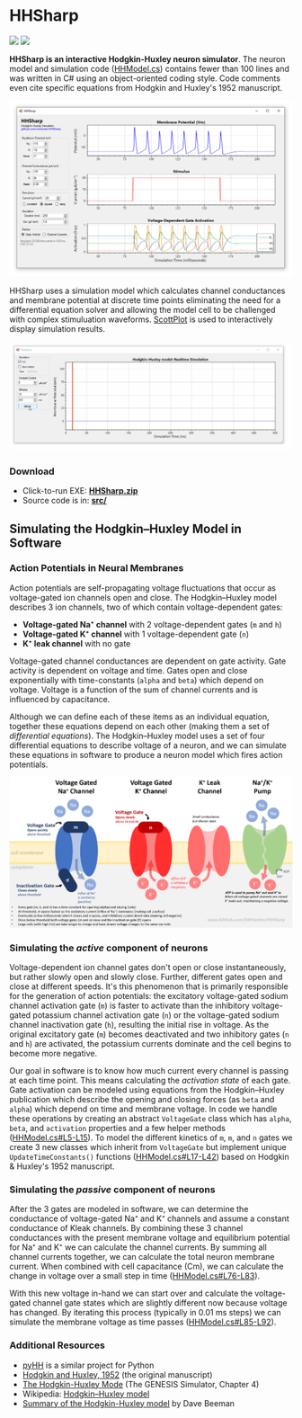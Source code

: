# HHSharp

[![](https://img.shields.io/azure-devops/build/swharden/swharden/3?label=Build&logo=azure%20pipelines)](https://dev.azure.com/swharden/swharden/_build/latest?definitionId=3&branchName=master)
[![](https://img.shields.io/azure-devops/tests/swharden/swharden/3?label=Tests&logo=azure%20pipelines)](https://dev.azure.com/swharden/swharden/_build/latest?definitionId=3&branchName=master)

**HHSharp is an interactive Hodgkin-Huxley neuron simulator**. The neuron model and simulation code ([HHModel.cs](src/HHSharp/HHModel.cs)) contains fewer than 100 lines and was written in C# using an object-oriented coding style. Code comments even cite specific equations from Hodgkin and Huxley's 1952 manuscript.

![](dev/screenshot.png)

HHSharp uses a simulation model which calculates channel conductances and membrane potential at discrete time points eliminating the need for a differential equation solver and allowing the model cell to be challenged with complex stimuluation waveforms. [ScottPlot](https://github.com/swharden/ScottPlot) is used to interactively display simulation results.

![](dev/screenshot-realtime.gif)

### Download
* Click-to-run EXE: **[HHSharp.zip](/download/HHSharp.zip)**
* Source code is in: **[src/](/download/)**

## Simulating the Hodgkin–Huxley Model in Software

### Action Potentials in Neural Membranes
Action potentials are self-propagating voltage fluctuations that occur as voltage-gated ion channels open and close. The Hodgkin–Huxley model describes 3 ion channels, two of which contain voltage-dependent gates:
* **Voltage-gated Na⁺ channel** with 2 voltage-dependent gates (`m` and `h`)
* **Voltage-gated K⁺ channel** with 1 voltage-dependent gate (`n`)
* **K⁺ leak channel** with no gate

Voltage-gated channel conductances are dependent on gate activity. Gate activity is dependent on voltage and time. Gates open and close exponentially with time-constants (`alpha` and `beta`) which depend on voltage. Voltage is a function of the sum of channel currents and is influenced by capacitance. 

Although we can define each of these items as an individual equation, together these equations depend on each other (making them a set of _differential equations_). The Hodgkin–Huxley model uses a set of four differential equations to describe voltage of a neuron, and we can simulate these equations in software to produce a neuron model which fires action potentials.

![](/dev/theory.png)

### Simulating the _active_ component of neurons

Voltage-dependent ion channel gates don't open or close instantaneously, but rather slowly open and slowly close. Further, different gates open and close at different speeds. It's this phenomenon that is primarily responsible for the generation of action potentials: the excitatory voltage-gated sodium channel activation gate (`m`) is faster to activate than the inhibitory voltage-gated potassium channel activation gate (`n`) or the voltage-gated sodium channel inactivation gate (`h`), resulting the initial rise in voltage. As the original excitatory gate (`m`) becomes deactivated and two inhibitory gates (`n` and `h`) are activated, the potassium currents dominate and the cell begins to become more negative. 

Our goal in software is to know how much current every channel is passing at each time point. This means calculating the _activation state_ of each gate. Gate activation can be modeled using equations from the Hodgkin–Huxley publication which describe the opening and closing forces (as `beta` and `alpha`) which depend on time and membrane voltage. In code we handle these operations by creating an abstract `VoltageGate` class which has `alpha`, `beta`, and `activation` properties and a few helper methods ([HHModel.cs#L5-L15](https://github.com/swharden/HHSharp/blob/7967a0c935bf7734f95562b5fe6263b724ab6582/src/HHSharp/HHModel.cs#L5-L15)). To model the different kinetics of `m`, `m`, and `n` gates we create 3 new classes which inherit from `VoltageGate` but implement unique `UpdateTimeConstants()` functions ([HHModel.cs#L17-L42](https://github.com/swharden/HHSharp/blob/7967a0c935bf7734f95562b5fe6263b724ab6582/src/HHSharp/HHModel.cs#L17-L42)) based on Hodgkin & Huxley's 1952 manuscript.

### Simulating the _passive_ component of neurons

After the 3 gates are modeled in software, we can determine the conductance of voltage-gated Na⁺ and K⁺ channels and assume a constant conductance of Kleak channels. By combining these 3 channel conductances with the present membrane voltage and equilibrium potential for Na⁺ and K⁺ we can calculate the channel currents. By summing all channel currents together, we can calculate the total neuron membrane current. When combined with cell capacitance (Cm), we can calculate the change in voltage over a small step in time ([HHModel.cs#L76-L83](https://github.com/swharden/HHSharp/blob/7967a0c935bf7734f95562b5fe6263b724ab6582/src/HHSharp/HHModel.cs#L76-L83)). 

With this new voltage in-hand we can start over and calculate the voltage-gated channel gate states which are slightly different now because voltage has changed. By iterating this process (typically in 0.01 ms steps) we can simulate the membrane voltage as time passes ([HHModel.cs#L85-L92](https://github.com/swharden/HHSharp/blob/7967a0c935bf7734f95562b5fe6263b724ab6582/src/HHSharp/HHModel.cs#L85-L92)).

### Additional Resources
* [pyHH](https://github.com/swharden/pyHH) is a similar project for Python
* [Hodgkin and Huxley, 1952](https://www.ncbi.nlm.nih.gov/pmc/articles/PMC1392413/pdf/jphysiol01442-0106.pdf) (the original manuscript)
* [The Hodgkin-Huxley Mode](http://www.genesis-sim.org/GENESIS/iBoG/iBoGpdf/chapt4.pdf) (The GENESIS Simulator, Chapter 4)
* Wikipedia: [Hodgkin–Huxley model](https://en.wikipedia.org/wiki/Hodgkin%E2%80%93Huxley_model)
* [Summary of the Hodgkin-Huxley model](http://ecee.colorado.edu/~ecen4831/HHsumWWW/HHsum.html) by Dave Beeman
